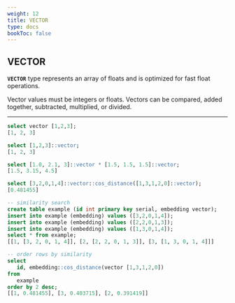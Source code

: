 ```yaml
---
weight: 12
title: VECTOR
type: docs
bookToc: false
---
```


## VECTOR

**`VECTOR`** type represents an array of floats and is optimized for fast float operations.

Vector values must be integers or floats. Vectors can be compared, added together,
subtracted, multiplied, or divided.

---

```SQL
select vector [1,2,3];
[1, 2, 3]

select [1,2,3]::vector;
[1, 2, 3]

select [1.0, 2.1, 3]::vector * [1.5, 1.5, 1.5]::vector;
[1.5, 3.15, 4.5]

select [3,2,0,1,4]::vector::cos_distance([1,3,1,2,0]::vector);
[0.481455]
```

```SQL
-- similarity search
create table example (id int primary key serial, embedding vector);
insert into example (embedding) values ([3,2,0,1,4]);
insert into example (embedding) values ([2,2,0,1,3]);
insert into example (embedding) values ([1,3,0,1,4]);
select * from example;
[[1, [3, 2, 0, 1, 4]], [2, [2, 2, 0, 1, 3]], [3, [1, 3, 0, 1, 4]]]

-- order rows by similarity
select
   id, embedding::cos_distance(vector [1,3,1,2,0])
from
   example
order by 2 desc;
[[1, 0.481455], [3, 0.403715], [2, 0.391419]]
```
